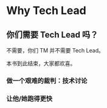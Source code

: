 # Why Tech Lead

## 你们需要 Tech Lead 吗？


不需要，你们 TM 并不需要 Tech Lead。


本书到此结束，大家都欢喜。


### 做一个艰难的裁判：技术讨论


### 让他/她跑得更快


